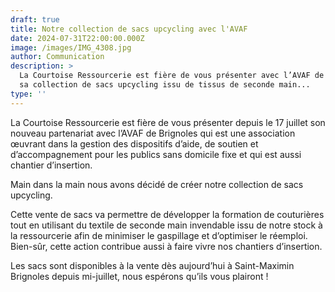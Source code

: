 ```yaml
---
draft: true
title: Notre collection de sacs upcycling avec l'AVAF
date: 2024-07-31T22:00:00.000Z
image: /images/IMG_4308.jpg
author: Communication
description: >
  La Courtoise Ressourcerie est fière de vous présenter avec l’AVAF de Brignoles
  sa collection de sacs upcycling issu de tissus de seconde main...
type: ''
---
```


La Courtoise Ressourcerie est fière de vous présenter depuis le 17 juillet son nouveau partenariat avec l’AVAF de Brignoles qui est une association œuvrant dans la gestion des dispositifs d’aide, de soutien et d’accompagnement pour les publics sans domicile fixe et qui est aussi chantier d’insertion.

Main dans la main nous avons décidé de créer notre collection de sacs upcycling.

Cette vente de sacs va permettre de développer la formation de couturières tout en utilisant du textile de seconde main invendable issu de notre stock à la ressourcerie afin de minimiser le gaspillage et d’optimiser le réemploi. Bien-sûr, cette action contribue aussi à faire vivre nos chantiers d’insertion.

Les sacs sont disponibles à la vente dès aujourd’hui à Saint-Maximin Brignoles depuis mi-juillet, nous espérons qu’ils vous plairont !
